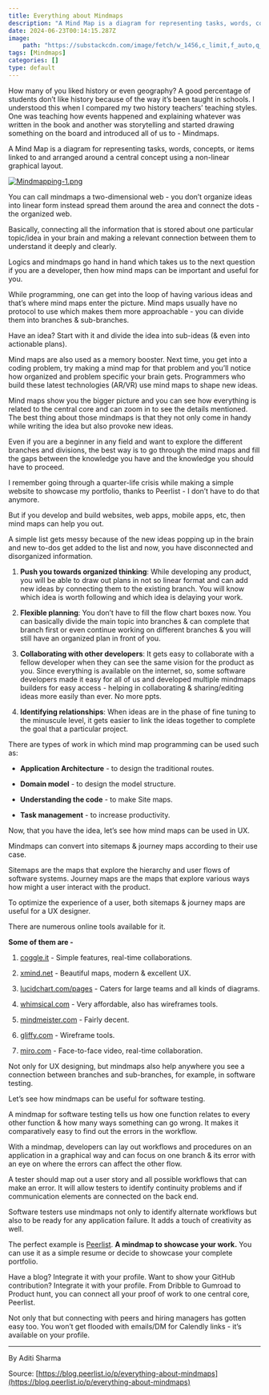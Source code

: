 ```yaml
---
title: Everything about Mindmaps
description: "A Mind Map is a diagram for representing tasks, words, concepts, or items linked to and arranged around a central concept using a non-linear graphical layout."
date: 2024-06-23T00:14:15.287Z
image: 
    path: "https://substackcdn.com/image/fetch/w_1456,c_limit,f_auto,q_auto:good,fl_progressive:steep/https%3A%2F%2Fsubstack-post-media.s3.amazonaws.com%2Fpublic%2Fimages%2F0d027c8c-8452-4e8e-8a6b-30497403605c_2400x1260.png"
tags: [Mindmaps]
categories: []
type: default
---
```



How many of you liked history or even geography? A good percentage of students don’t like history because of the way it’s been taught in schools. I understood this when I compared my two history teachers’ teaching styles. One was teaching how events happened and explaining whatever was written in the book and another was storytelling and started drawing something on the board and introduced all of us to - Mindmaps.

A Mind Map is a diagram for representing tasks, words, concepts, or items linked to and arranged around a central concept using a non-linear graphical layout.

[![Mindmapping-1.png](https://substackcdn.com/image/fetch/w_1456,c_limit,f_auto,q_auto:good,fl_progressive:steep/https%3A%2F%2Fsubstack-post-media.s3.amazonaws.com%2Fpublic%2Fimages%2F07155534-a6d1-4814-b3cc-89069e31fed9_1283x737.jpeg "Mindmapping-1.png")](https://substackcdn.com/image/fetch/f_auto,q_auto:good,fl_progressive:steep/https%3A%2F%2Fsubstack-post-media.s3.amazonaws.com%2Fpublic%2Fimages%2F07155534-a6d1-4814-b3cc-89069e31fed9_1283x737.jpeg)

You can call mindmaps a two-dimensional web - you don’t organize ideas into linear form instead spread them around the area and connect the dots - the organized web.

Basically, connecting all the information that is stored about one particular topic/idea in your brain and making a relevant connection between them to understand it deeply and clearly.

Logics and mindmaps go hand in hand which takes us to the next question if you are a developer, then how mind maps can be important and useful for you.

While programming, one can get into the loop of having various ideas and that’s where mind maps enter the picture. Mind maps usually have no protocol to use which makes them more approachable - you can divide them into branches & sub-branches.

Have an idea? Start with it and divide the idea into sub-ideas (& even into actionable plans).

Mind maps are also used as a memory booster. Next time, you get into a coding problem, try making a mind map for that problem and you’ll notice how organized and problem specific your brain gets. Programmers who build these latest technologies (AR/VR) use mind maps to shape new ideas.

Mind maps show you the bigger picture and you can see how everything is related to the central core and can zoom in to see the details mentioned. The best thing about those mindmaps is that they not only come in handy while writing the idea but also provoke new ideas.

Even if you are a beginner in any field and want to explore the different branches and divisions, the best way is to go through the mind maps and fill the gaps between the knowledge you have and the knowledge you should have to proceed.

I remember going through a quarter-life crisis while making a simple website to showcase my portfolio, thanks to Peerlist - I don’t have to do that anymore.

But if you develop and build websites, web apps, mobile apps, etc, then mind maps can help you out.

A simple list gets messy because of the new ideas popping up in the brain and new to-dos get added to the list and now, you have disconnected and disorganized information.

1.  __Push you towards organized thinking__: While developing any product, you will be able to draw out plans in not so linear format and can add new ideas by connecting them to the existing branch. You will know which idea is worth following and which idea is delaying your work.

2.  __Flexible planning__: You don’t have to fill the flow chart boxes now. You can basically divide the main topic into branches & can complete that branch first or even continue working on different branches & you will still have an organized plan in front of you.

3.  __Collaborating with other developers__: It gets easy to collaborate with a fellow developer when they can see the same vision for the product as you. Since everything is available on the internet, so, some software developers made it easy for all of us and developed multiple mindmaps builders for easy access - helping in collaborating & sharing/editing ideas more easily than ever. No more ppts.

4.  __Identifying relationships__: When ideas are in the phase of fine tuning to the minuscule level, it gets easier to link the ideas together to complete the goal that a particular project.

There are types of work in which mind map programming can be used such as:

*   __Application Architecture__ - to design the traditional routes.

*   __Domain model__ - to design the model structure.

*   __Understanding the code__ - to make Site maps.

*   __Task management__ - to increase productivity.

Now, that you have the idea, let’s see how mind maps can be used in UX.

Mindmaps can convert into sitemaps & journey maps according to their use case.

Sitemaps are the maps that explore the hierarchy and user flows of software systems. Journey maps are the maps that explore various ways how might a user interact with the product.

To optimize the experience of a user, both sitemaps & journey maps are useful for a UX designer.

There are numerous online tools available for it.

__Some of them are -__

1.  [coggle.it](https://coggle.it/) - Simple features, real-time collaborations.

2.  [xmind.net](https://www.xmind.net/) - Beautiful maps, modern & excellent UX.

3.  [lucidchart.com/pages](https://www.lucidchart.com/pages/) - Caters for large teams and all kinds of diagrams.

4.  [whimsical.com](https://whimsical.com/) - Very affordable, also has wireframes tools.

5.  [mindmeister.com](https://www.mindmeister.com/) - Fairly decent.

6.  [gliffy.com](https://www.gliffy.com/) - Wireframe tools.

7.  [miro.com](https://miro.com/) - Face-to-face video, real-time collaboration.

Not only for UX designing, but mindmaps also help anywhere you see a connection between branches and sub-branches, for example, in software testing.

Let’s see how mindmaps can be useful for software testing.

A mindmap for software testing tells us how one function relates to every other function & how many ways something can go wrong. It makes it comparatively easy to find out the errors in the workflow.

With a mindmap, developers can lay out workflows and procedures on an application in a graphical way and can focus on one branch & its error with an eye on where the errors can affect the other flow.

A tester should map out a user story and all possible workflows that can make an error. It will allow testers to identify continuity problems and if communication elements are connected on the back end.

Software testers use mindmaps not only to identify alternate workflows but also to be ready for any application failure. It adds a touch of creativity as well.

The perfect example is [Peerlist](https://peerlist.io/). __A mindmap to showcase your work.__ You can use it as a simple resume or decide to showcase your complete portfolio.

Have a blog? Integrate it with your profile. Want to show your GitHub contribution? Integrate it with your profile. From Dribble to Gumroad to Product hunt, you can connect all your proof of work to one central core, Peerlist.

Not only that but connecting with peers and hiring managers has gotten easy too. You won’t get flooded with emails/DM for Calendly links - it’s available on your profile.

---
By Aditi Sharma

Source: [https://blog.peerlist.io/p/everything-about-mindmaps](https://blog.peerlist.io/p/everything-about-mindmaps)